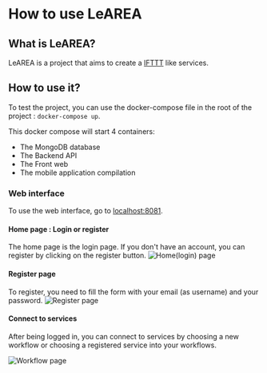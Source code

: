 # How to use LeAREA

## What is LeAREA?

LeAREA is a project that aims to create a [IFTTT](https://ifttt.com/) like services.

## How to use it?

To test the project, you can use the docker-compose file in the root of the project : `docker-compose up`.

This docker compose will start 4 containers:
- The MongoDB database
- The Backend API
- The Front web
- The mobile application compilation

### Web interface

To use the web interface, go to [localhost:8081](http://localhost:8081).

#### Home page : Login or register

The home page is the login page. If you don't have an account, you can register by clicking on the register button.
![Home(login) page](./assets/login.png)

#### Register page

To register, you need to fill the form with your email (as username) and your password.
![Register page](./assets/register.png)

#### Connect to services

After being logged in, you can connect to services by choosing a new workflow or choosing a registered service into your workflows.

![Workflow page](./assets/workflow_page.png)


